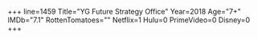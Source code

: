+++
line=1459
Title="YG Future Strategy Office"
Year=2018
Age="7+"
IMDb="7.1"
RottenTomatoes=""
Netflix=1
Hulu=0
PrimeVideo=0
Disney=0
+++

